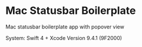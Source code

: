 # Mac Statusbar Boilerplate

Mac statusbar boilerplate app with popover view


System: Swift 4 + Xcode Version 9.4.1 (9F2000)
